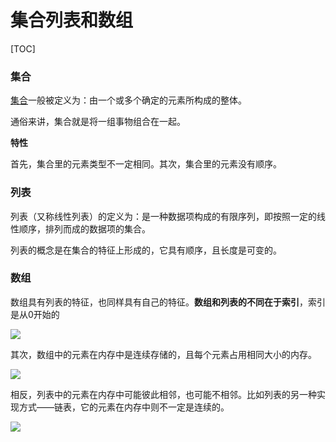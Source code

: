 # 集合列表和数组



[TOC]



### 集合

[集合](https://baike.baidu.com/item/集合/2908117?fr=aladdin)一般被定义为：由一个或多个确定的元素所构成的整体。

通俗来讲，集合就是将一组事物组合在一起。

**特性**

首先，集合里的元素类型不一定相同。其次，集合里的元素没有顺序。 

### 列表

列表（又称线性列表）的定义为：是一种数据项构成的有限序列，即按照一定的线性顺序，排列而成的数据项的集合。

列表的概念是在集合的特征上形成的，它具有顺序，且长度是可变的。

### 数组

数组具有列表的特征，也同样具有自己的特征。**数组和列表的不同在于索引**，索引是从0开始的

![](D:\VsCodeWorkSpace\LearningRecord\前端学习记录\笔记\src\数组索引.png)

其次，数组中的元素在内存中是连续存储的，且每个元素占用相同大小的内存。

![](D:\VsCodeWorkSpace\LearningRecord\前端学习记录\笔记\src\数组存储方式.png)

相反，列表中的元素在内存中可能彼此相邻，也可能不相邻。比如列表的另一种实现方式——链表，它的元素在内存中则不一定是连续的。

![](D:\VsCodeWorkSpace\LearningRecord\前端学习记录\笔记\src\集合列表和数组.png)
